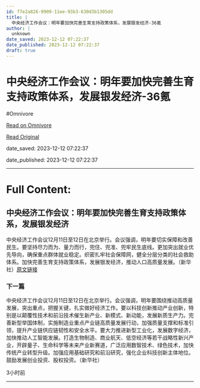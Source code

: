 ```yaml
---
id: f7e2a826-9909-11ee-93b3-630d3b1305dd
title: |
  中央经济工作会议：明年要加快完善生育支持政策体系，发展银发经济-36氪
author: |
  unknown
date_saved: 2023-12-12 07:22:37
date_published: 2023-12-12 07:22:37
draft: true
---
```


# 中央经济工作会议：明年要加快完善生育支持政策体系，发展银发经济-36氪
#Omnivore

[Read on Omnivore](https://omnivore.app/me/36-18c5ed1d3ba)

[Read Original](https://36kr.com/newsflashes/2557735032380547?f=rss)

date_saved: 2023-12-12 07:22:37

date_published: 2023-12-12 07:22:37

--- 

# Full Content: 

## 中央经济工作会议：明年要加快完善生育支持政策体系，发展银发经济

中央经济工作会议12月11日至12日在北京举行。会议强调，明年要切实保障和改善民生。要坚持尽力而为、量力而行，兜住、兜准、兜牢民生底线。更加突出就业优先导向，确保重点群体就业稳定。织密扎牢社会保障网，健全分层分类的社会救助体系。加快完善生育支持政策体系，发展银发经济，推动人口高质量发展。（新华社）[原文链接](https://h.xinhuaxmt.com/vh512/share/11806850?d=134b42c&channel=weixin)

### 下一篇

中央经济工作会议12月11日至12日在北京举行。会议强调，明年要围绕推动高质量发展，突出重点，把握关键，扎实做好经济工作。要以科技创新推动产业创新，特别是以颠覆性技术和前沿技术催生新产业、新模式、新动能，发展新质生产力。完善新型举国体制，实施制造业重点产业链高质量发展行动，加强质量支撑和标准引领，提升产业链供应链韧性和安全水平。要大力推进新型工业化，发展数字经济，加快推动人工智能发展。打造生物制造、商业航天、低空经济等若干战略性新兴产业，开辟量子、生命科学等未来产业新赛道，广泛应用数智技术、绿色技术，加快传统产业转型升级。加强应用基础研究和前沿研究，强化企业科技创新主体地位。鼓励发展创业投资、股权投资。（新华社）

3小时前

---

